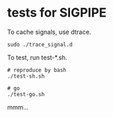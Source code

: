 # tests for SIGPIPE

To cache signals, use dtrace.

    sudo ./trace_signal.d

To test, run test-\*.sh.

    # reproduce by bash
    ./test-sh.sh

    # go
    ./test-go.sh

mmm...

